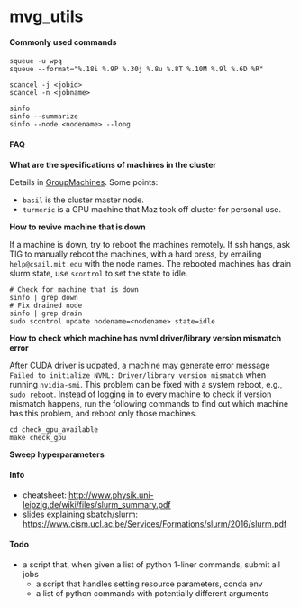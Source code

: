 # mvg_utils

#### Commonly used commands

```
squeue -u wpq
squeue --format="%.18i %.9P %.30j %.8u %.8T %.10M %.9l %.6D %R"

scancel -j <jobid>
scancel -n <jobname>

sinfo
sinfo --summarize
sinfo --node <nodename> --long
```

#### FAQ

**What are the specifications of machines in the cluster**

Details in [GroupMachines](https://projects.csail.mit.edu/cgi-bin/wiki/view/Gollandgrp/GroupMachines). Some points: 
- `basil` is the cluster master node.
- `turmeric` is a GPU machine that Maz took off cluster for personal use.

**How to revive machine that is down**

If a machine is down, try to reboot the machines remotely. If ssh hangs, ask TIG to manually reboot the machines, with a hard press, by emailing `help@csail.mit.edu` with the node names. The rebooted machines has drain slurm state, use `scontrol` to set the state to idle.

```
# Check for machine that is down
sinfo | grep down
# Fix drained node
sinfo | grep drain
sudo scontrol update nodename=<nodename> state=idle
```

**How to check which machine has nvml driver/library version mismatch error**

After CUDA driver is udpated, a machine may generate error message `Failed to initialize NVML: Driver/library version mismatch` when running `nvidia-smi`. This problem can be fixed with a system reboot, e.g., `sudo reboot`. Instead of logging in to every machine to check if version mismatch happens, run the following commands to find out which machine has this problem, and reboot only those machines.

```
cd check_gpu_available
make check_gpu
```

**Sweep hyperparameters**






#### Info 

- cheatsheet: http://www.physik.uni-leipzig.de/wiki/files/slurm_summary.pdf
- slides explaining sbatch/slurm: https://www.cism.ucl.ac.be/Services/Formations/slurm/2016/slurm.pdf


#### Todo 


- a script that, when given a list of python 1-liner commands, submit all jobs 
    - a script that handles setting resource parameters, conda env
    - a list of python commands with potentially different arguments

